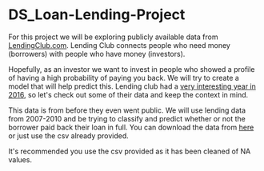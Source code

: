# DS_Loan-Lending-Project

 For this project we will be exploring publicly available data from [LendingClub.com](www.lendingclub.com). Lending Club connects people who need money (borrowers) with people who have money (investors). 
 
 Hopefully, as an investor we want to invest in people who showed a profile of having a high probability of paying you back. We will try to create a model that will help predict this.  Lending club had a [very interesting year in 2016](https://en.wikipedia.org/wiki/Lending_Club#2016), so let's check out some of their data and keep the context in mind.
 
This data is from before they even went public.  We will use lending data from 2007-2010 and be trying to classify and predict whether or not the borrower paid back their loan in full. You can download the data from [here](https://www.lendingclub.com/info/download-data.action) or just use the csv already provided. 

It's recommended you use the csv provided as it has been cleaned of NA values.
